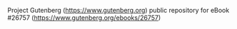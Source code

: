 Project Gutenberg (https://www.gutenberg.org) public repository for eBook #26757 (https://www.gutenberg.org/ebooks/26757)
